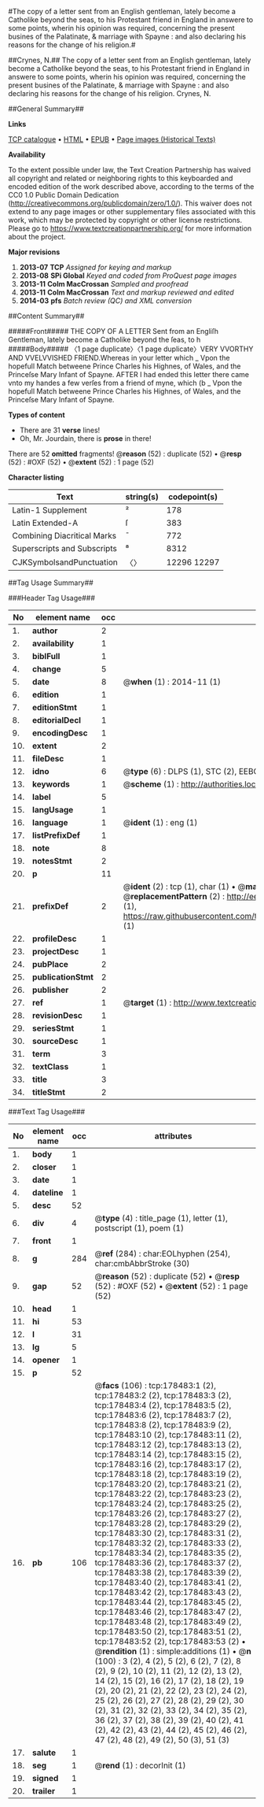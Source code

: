 #The copy of a letter sent from an English gentleman, lately become a Catholike beyond the seas, to his Protestant friend in England in answere to some points, wherin his opinion was required, concerning the present busines of the Palatinate, & marriage with Spayne : and also declaring his reasons for the change of his religion.#

##Crynes, N.##
The copy of a letter sent from an English gentleman, lately become a Catholike beyond the seas, to his Protestant friend in England in answere to some points, wherin his opinion was required, concerning the present busines of the Palatinate, & marriage with Spayne : and also declaring his reasons for the change of his religion.
Crynes, N.

##General Summary##

**Links**

[TCP catalogue](http://www.ota.ox.ac.uk/tcp/)  • 
[HTML](http://tei.it.ox.ac.uk/tcp/Texts-HTML/free/B12/B12207.html)  • 
[EPUB](http://tei.it.ox.ac.uk/tcp/Texts-EPUB/free/B12/B12207.epub) • 
[Page images (Historical Texts)](https://historicaltexts.jisc.ac.uk/eebo-20034115e)

**Availability**

To the extent possible under law, the Text Creation Partnership has waived all copyright and related or neighboring rights to this keyboarded and encoded edition of the work described above, according to the terms of the CC0 1.0 Public Domain Dedication (http://creativecommons.org/publicdomain/zero/1.0/). This waiver does not extend to any page images or other supplementary files associated with this work, which may be protected by copyright or other license restrictions. Please go to https://www.textcreationpartnership.org/ for more information about the project.

**Major revisions**

1. __2013-07__ __TCP__ *Assigned for keying and markup*
1. __2013-08__ __SPi Global__ *Keyed and coded from ProQuest page images*
1. __2013-11__ __Colm MacCrossan__ *Sampled and proofread*
1. __2013-11__ __Colm MacCrossan__ *Text and markup reviewed and edited*
1. __2014-03__ __pfs__ *Batch review (QC) and XML conversion*

##Content Summary##

#####Front#####
THE COPY OF A LETTER Sent from an Engliſh Gentleman, lately become a Catholike beyond the ſeas, to h
#####Body#####
〈1 page duplicate〉〈1 page duplicate〉VERY VVORTHY AND VVELVVISHED FRIEND.Whereas in your letter which
    _ Vpon the hopefull Match betweene Prince Charles his Highnes, of Wales, and the Princeſse Mary Infant of Spayne.
AFTER I had ended this letter there came vnto my handes a few verſes from a friend of myne, which (b
    _ Vpon the hopefull Match betweene Prince Charles his Highnes, of Wales, and the Princeſse Mary Infant of Spayne.

**Types of content**

  * There are 31 **verse** lines!
  * Oh, Mr. Jourdain, there is **prose** in there!

There are 52 **omitted** fragments! 
 @__reason__ (52) : duplicate (52)  •  @__resp__ (52) : #OXF (52)  •  @__extent__ (52) : 1 page (52)

**Character listing**


|Text|string(s)|codepoint(s)|
|---|---|---|
|Latin-1 Supplement|²|178|
|Latin Extended-A|ſ|383|
|Combining             Diacritical Marks|̄|772|
|Superscripts             and Subscripts|⁸|8312|
|CJKSymbolsandPunctuation|〈〉|12296 12297|

##Tag Usage Summary##

###Header Tag Usage###

|No|element name|occ|attributes|
|---|---|---|---|
|1.|__author__|2||
|2.|__availability__|1||
|3.|__biblFull__|1||
|4.|__change__|5||
|5.|__date__|8| @__when__ (1) : 2014-11 (1)|
|6.|__edition__|1||
|7.|__editionStmt__|1||
|8.|__editorialDecl__|1||
|9.|__encodingDesc__|1||
|10.|__extent__|2||
|11.|__fileDesc__|1||
|12.|__idno__|6| @__type__ (6) : DLPS (1), STC (2), EEBO-CITATION (1), OCLC (1), VID (1)|
|13.|__keywords__|1| @__scheme__ (1) : http://authorities.loc.gov/ (1)|
|14.|__label__|5||
|15.|__langUsage__|1||
|16.|__language__|1| @__ident__ (1) : eng (1)|
|17.|__listPrefixDef__|1||
|18.|__note__|8||
|19.|__notesStmt__|2||
|20.|__p__|11||
|21.|__prefixDef__|2| @__ident__ (2) : tcp (1), char (1)  •  @__matchPattern__ (2) : ([0-9\-]+):([0-9IVX]+) (1), (.+) (1)  •  @__replacementPattern__ (2) : http://eebo.chadwyck.com/downloadtiff?vid=$1&page=$2 (1), https://raw.githubusercontent.com/textcreationpartnership/Texts/master/tcpchars.xml#$1 (1)|
|22.|__profileDesc__|1||
|23.|__projectDesc__|1||
|24.|__pubPlace__|2||
|25.|__publicationStmt__|2||
|26.|__publisher__|2||
|27.|__ref__|1| @__target__ (1) : http://www.textcreationpartnership.org/docs/. (1)|
|28.|__revisionDesc__|1||
|29.|__seriesStmt__|1||
|30.|__sourceDesc__|1||
|31.|__term__|3||
|32.|__textClass__|1||
|33.|__title__|3||
|34.|__titleStmt__|2||


###Text Tag Usage###

|No|element name|occ|attributes|
|---|---|---|---|
|1.|__body__|1||
|2.|__closer__|1||
|3.|__date__|1||
|4.|__dateline__|1||
|5.|__desc__|52||
|6.|__div__|4| @__type__ (4) : title_page (1), letter (1), postscript (1), poem (1)|
|7.|__front__|1||
|8.|__g__|284| @__ref__ (284) : char:EOLhyphen (254), char:cmbAbbrStroke (30)|
|9.|__gap__|52| @__reason__ (52) : duplicate (52)  •  @__resp__ (52) : #OXF (52)  •  @__extent__ (52) : 1 page (52)|
|10.|__head__|1||
|11.|__hi__|53||
|12.|__l__|31||
|13.|__lg__|5||
|14.|__opener__|1||
|15.|__p__|52||
|16.|__pb__|106| @__facs__ (106) : tcp:178483:1 (2), tcp:178483:2 (2), tcp:178483:3 (2), tcp:178483:4 (2), tcp:178483:5 (2), tcp:178483:6 (2), tcp:178483:7 (2), tcp:178483:8 (2), tcp:178483:9 (2), tcp:178483:10 (2), tcp:178483:11 (2), tcp:178483:12 (2), tcp:178483:13 (2), tcp:178483:14 (2), tcp:178483:15 (2), tcp:178483:16 (2), tcp:178483:17 (2), tcp:178483:18 (2), tcp:178483:19 (2), tcp:178483:20 (2), tcp:178483:21 (2), tcp:178483:22 (2), tcp:178483:23 (2), tcp:178483:24 (2), tcp:178483:25 (2), tcp:178483:26 (2), tcp:178483:27 (2), tcp:178483:28 (2), tcp:178483:29 (2), tcp:178483:30 (2), tcp:178483:31 (2), tcp:178483:32 (2), tcp:178483:33 (2), tcp:178483:34 (2), tcp:178483:35 (2), tcp:178483:36 (2), tcp:178483:37 (2), tcp:178483:38 (2), tcp:178483:39 (2), tcp:178483:40 (2), tcp:178483:41 (2), tcp:178483:42 (2), tcp:178483:43 (2), tcp:178483:44 (2), tcp:178483:45 (2), tcp:178483:46 (2), tcp:178483:47 (2), tcp:178483:48 (2), tcp:178483:49 (2), tcp:178483:50 (2), tcp:178483:51 (2), tcp:178483:52 (2), tcp:178483:53 (2)  •  @__rendition__ (1) : simple:additions (1)  •  @__n__ (100) : 3 (2), 4 (2), 5 (2), 6 (2), 7 (2), 8 (2), 9 (2), 10 (2), 11 (2), 12 (2), 13 (2), 14 (2), 15 (2), 16 (2), 17 (2), 18 (2), 19 (2), 20 (2), 21 (2), 22 (2), 23 (2), 24 (2), 25 (2), 26 (2), 27 (2), 28 (2), 29 (2), 30 (2), 31 (2), 32 (2), 33 (2), 34 (2), 35 (2), 36 (2), 37 (2), 38 (2), 39 (2), 40 (2), 41 (2), 42 (2), 43 (2), 44 (2), 45 (2), 46 (2), 47 (2), 48 (2), 49 (2), 50 (3), 51 (3)|
|17.|__salute__|1||
|18.|__seg__|1| @__rend__ (1) : decorInit (1)|
|19.|__signed__|1||
|20.|__trailer__|1||
